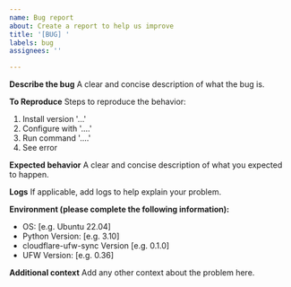 ```yaml
---
name: Bug report
about: Create a report to help us improve
title: '[BUG] '
labels: bug
assignees: ''

---
```


**Describe the bug**
A clear and concise description of what the bug is.

**To Reproduce**
Steps to reproduce the behavior:
1. Install version '...'
2. Configure with '....'
3. Run command '....'
4. See error

**Expected behavior**
A clear and concise description of what you expected to happen.

**Logs**
If applicable, add logs to help explain your problem.

**Environment (please complete the following information):**
 - OS: [e.g. Ubuntu 22.04]
 - Python Version: [e.g. 3.10]
 - cloudflare-ufw-sync Version [e.g. 0.1.0]
 - UFW Version: [e.g. 0.36]

**Additional context**
Add any other context about the problem here.